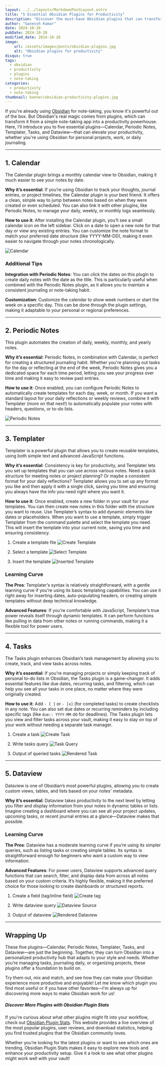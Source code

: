 ```yaml
---
layout: ../../layouts/MarkdownPostLayout.astro
title: "5 Essential Obsidian Plugins for Productivity"
description: "Discover the must-have Obsidian plugins that can transform your note-taking experience, making it more organized and efficient. Learn how to use plugins like Calendar, Periodic Notes, Templater, Tasks, and Dataview for optimal productivity."
author: "Ganessh Kumar"
date: 2024-10-28
pubDate: 2024-10-28
modified_date: 2024-10-28
image:
    url: /assets/images/posts/obsidian-plugins.jpg
    alt: "Obsidian plugins for productivity"
disqus: true
tags:
  - obsidian
  - productivity
  - plugins
  - note-taking
categories:
  - productivity
  - note-taking
thumbnail: banner/obsidian-productivity-plugins.jpg
---
```


If you're already using [Obsidian](https://obsidian.md) for note-taking, you know it's powerful out of the box. But Obsidian's real magic comes from plugins, which can transform it from a simple note-taking app into a productivity powerhouse. Here, I’ll introduce you to five essential plugins—Calendar, Periodic Notes, Templater, Tasks, and Dataview—that can elevate your productivity, whether you're using Obsidian for personal projects, work, or daily journaling.

---

## 1. Calendar

The Calendar plugin brings a monthly calendar view to Obsidian, making it much easier to see your notes by date.

**Why it’s essential**: If you’re using Obsidian to track your thoughts, journal entries, or project timelines, the Calendar plugin is your best friend. It offers a clean, simple way to jump between notes based on when they were created or even scheduled. You can also link it with other plugins, like Periodic Notes, to manage your daily, weekly, or monthly logs seamlessly.

**How to use it**: After installing the Calendar plugin, you’ll see a small calendar icon on the left sidebar. Click on a date to open a new note for that day or view any existing entries. You can customize the note format to match your preferred date structure (like YYYY-MM-DD), making it even easier to navigate through your notes chronologically.

![Calendar](/assets/images/2024-10-28-5-essential-obsidian-plugins-for-productivity/calendar.png)

### Additional Tips

**Integration with Periodic Notes**: You can click the dates on this plugin to create daily notes with the date as the title. This is particularly useful when combined with the Periodic Notes plugin, as it allows you to maintain a consistent journaling or note-taking habit.

**Customization**: Customize the calendar to show week numbers or start the week on a specific day. This can be done through the plugin settings, making it adaptable to your personal or regional preferences.

---

## 2. Periodic Notes

This plugin automates the creation of daily, weekly, monthly, and yearly notes.

**Why it’s essential**: Periodic Notes, in combination with Calendar, is perfect for creating a structured journaling habit. Whether you're planning out tasks for the day or reflecting at the end of the week, Periodic Notes gives you a dedicated space for each time period, letting you see your progress over time and making it easy to review past entries.

**How to use it**: Once enabled, you can configure Periodic Notes to automatically create templates for each day, week, or month. If you want a standard layout for your daily reflections or weekly reviews, combine it with Templater (more on that next!) to automatically populate your notes with headers, questions, or to-do lists.

![Periodic Notes](/assets/images/2024-10-28-5-essential-obsidian-plugins-for-productivity/periodic-notes.png)


---

## 3. Templater

Templater is a powerful plugin that allows you to create reusable templates, using both simple text and advanced JavaScript functions.

**Why it’s essential**: Consistency is key for productivity, and Templater lets you set up templates that you can use across various notes. Need a quick structure for meeting notes or project planning? Or maybe a consistent format for your daily reflections? Templater allows you to set up any format you like and then apply it with a single click, saving you time and ensuring you always have the info you need right where you want it.

**How to use it**: Once enabled, create a new folder in your vault for your templates. You can then create new notes in this folder with the structure you want to reuse. Use Templater’s syntax to add dynamic elements like dates or placeholders. When you want to use a template, simply trigger Templater from the command palette and select the template you need. This will insert the template into your current note, saving you time and ensuring consistency.

1. Create a template file
![Create Template](/assets/images/2024-10-28-5-essential-obsidian-plugins-for-productivity/create-template.png)

2. Select a template
![Select Template](/assets/images/2024-10-28-5-essential-obsidian-plugins-for-productivity/select-template.png)

3. Insert the template
![Inserted Template](/assets/images/2024-10-28-5-essential-obsidian-plugins-for-productivity/inserted-template.png)

### Learning Curve

**The Pros**: Templater’s syntax is relatively straightforward, with a gentle learning curve if you’re using its basic templating capabilities. You can use it right away for inserting dates, auto-populating headers, or creating simple templates without deep technical knowledge.

**Advanced Features**: If you’re comfortable with JavaScript, Templater’s true power reveals itself through dynamic templates. It can perform functions like pulling in data from other notes or running commands, making it a flexible tool for power users.

---

## 4. Tasks

The Tasks plugin enhances Obsidian’s task management by allowing you to create, track, and view tasks across notes.

**Why it’s essential**: If you're managing projects or simply keeping track of personal to-do lists in Obsidian, the Tasks plugin is a game-changer. It adds essential features like due dates, recurring tasks, and filtering, which can help you see all your tasks in one place, no matter where they were originally created.

**How to use it**: Add `- [ ]` or `- [x]` (for completed tasks) to create checklists in any note. You can also set due dates or recurring reminders by including specific tags (like `due:: YYYY-MM-DD` for deadlines). The Tasks plugin lets you view and filter tasks across your vault, making it easy to stay on top of your work without needing a separate task manager.

1. Create a task
![Create Task](/assets/images/2024-10-28-5-essential-obsidian-plugins-for-productivity/create-task.png)

2. Write tasks query
![Task Query](/assets/images/2024-10-28-5-essential-obsidian-plugins-for-productivity/tasks-query.png)

3. Output of queried tasks
![Rendered Task](/assets/images/2024-10-28-5-essential-obsidian-plugins-for-productivity/rendered-tasks.png)

---

## 5. Dataview

Dataview is one of Obsidian’s most powerful plugins, allowing you to create custom views, tables, and lists based on your notes' metadata.

**Why it’s essential**: Dataview takes productivity to the next level by letting you filter and display information from your notes in dynamic tables or lists. Imagine creating a dashboard where you can see all your project updates, upcoming tasks, or recent journal entries at a glance—Dataview makes that possible.

### Learning Curve

**The Pros**: Dataview has a moderate learning curve if you’re using its simpler queries, such as listing tasks or creating simple tables. Its syntax is straightforward enough for beginners who want a custom way to view information.

**Advanced Features**: For power users, Dataview supports advanced query functions that can search, filter, and display data from across all notes based on your custom criteria. It’s highly flexible, making it the preferred choice for those looking to create dashboards or structured reports.

1. Create a field (tag/inline field)
![Create tag](/assets/images/2024-10-28-5-essential-obsidian-plugins-for-productivity/tags.png)

2. Write dataview query
![Dataview Source](/assets/images/2024-10-28-5-essential-obsidian-plugins-for-productivity/dataview-source.png)

3. Output of dataview
![Rendered Dataview](/assets/images/2024-10-28-5-essential-obsidian-plugins-for-productivity/rendered-dataview.png)

---

## Wrapping Up

These five plugins—Calendar, Periodic Notes, Templater, Tasks, and Dataview—are just the beginning. Together, they can turn Obsidian into a personalized productivity hub that adapts to your style and needs. Whether you’re managing tasks, journaling daily, or organizing projects, these plugins offer a foundation to build on.

Try them out, mix and match, and see how they can make your Obsidian experience more productive and enjoyable! Let me know which plugin you find most useful or if you have other favorites—I'm always up for discovering more ways to make Obsidian work for us!


##### Discover More Plugins with Obsidian Plugin Stats

If you're curious about what other plugins might fit into your workflow, check out [Obsidian Plugin Stats](https://obsidian-plugin-stats.ganesshkumar.com/). This website provides a live overview of the most popular plugins, user reviews, and download statistics, helping you find trusted plugins that the Obsidian community loves. 

Whether you’re looking for the latest plugins or want to see which ones are trending, Obsidian Plugin Stats makes it easy to explore new tools and enhance your productivity setup. Give it a look to see what other plugins might work well with your vault!

